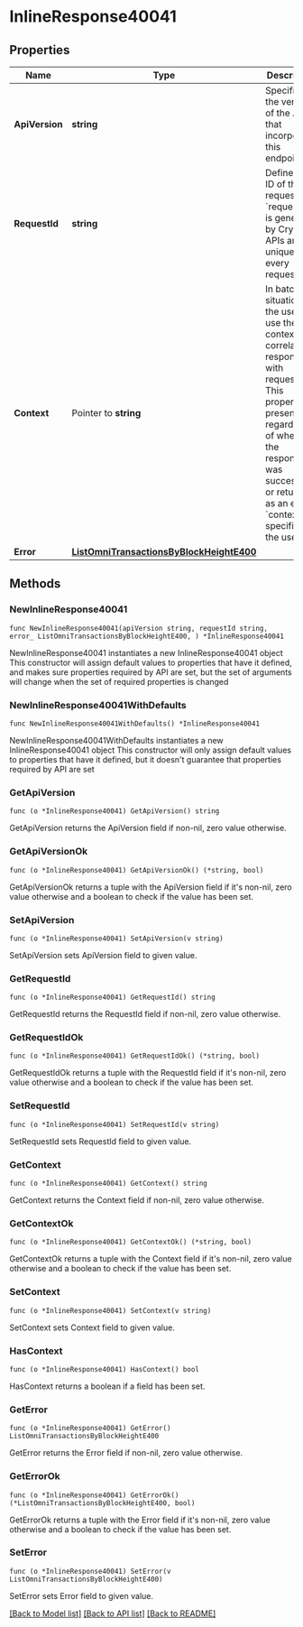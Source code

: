 # InlineResponse40041

## Properties

Name | Type | Description | Notes
------------ | ------------- | ------------- | -------------
**ApiVersion** | **string** | Specifies the version of the API that incorporates this endpoint. | 
**RequestId** | **string** | Defines the ID of the request. The &#x60;requestId&#x60; is generated by Crypto APIs and it&#39;s unique for every request. | 
**Context** | Pointer to **string** | In batch situations the user can use the context to correlate responses with requests. This property is present regardless of whether the response was successful or returned as an error. &#x60;context&#x60; is specified by the user. | [optional] 
**Error** | [**ListOmniTransactionsByBlockHeightE400**](ListOmniTransactionsByBlockHeightE400.md) |  | 

## Methods

### NewInlineResponse40041

`func NewInlineResponse40041(apiVersion string, requestId string, error_ ListOmniTransactionsByBlockHeightE400, ) *InlineResponse40041`

NewInlineResponse40041 instantiates a new InlineResponse40041 object
This constructor will assign default values to properties that have it defined,
and makes sure properties required by API are set, but the set of arguments
will change when the set of required properties is changed

### NewInlineResponse40041WithDefaults

`func NewInlineResponse40041WithDefaults() *InlineResponse40041`

NewInlineResponse40041WithDefaults instantiates a new InlineResponse40041 object
This constructor will only assign default values to properties that have it defined,
but it doesn't guarantee that properties required by API are set

### GetApiVersion

`func (o *InlineResponse40041) GetApiVersion() string`

GetApiVersion returns the ApiVersion field if non-nil, zero value otherwise.

### GetApiVersionOk

`func (o *InlineResponse40041) GetApiVersionOk() (*string, bool)`

GetApiVersionOk returns a tuple with the ApiVersion field if it's non-nil, zero value otherwise
and a boolean to check if the value has been set.

### SetApiVersion

`func (o *InlineResponse40041) SetApiVersion(v string)`

SetApiVersion sets ApiVersion field to given value.


### GetRequestId

`func (o *InlineResponse40041) GetRequestId() string`

GetRequestId returns the RequestId field if non-nil, zero value otherwise.

### GetRequestIdOk

`func (o *InlineResponse40041) GetRequestIdOk() (*string, bool)`

GetRequestIdOk returns a tuple with the RequestId field if it's non-nil, zero value otherwise
and a boolean to check if the value has been set.

### SetRequestId

`func (o *InlineResponse40041) SetRequestId(v string)`

SetRequestId sets RequestId field to given value.


### GetContext

`func (o *InlineResponse40041) GetContext() string`

GetContext returns the Context field if non-nil, zero value otherwise.

### GetContextOk

`func (o *InlineResponse40041) GetContextOk() (*string, bool)`

GetContextOk returns a tuple with the Context field if it's non-nil, zero value otherwise
and a boolean to check if the value has been set.

### SetContext

`func (o *InlineResponse40041) SetContext(v string)`

SetContext sets Context field to given value.

### HasContext

`func (o *InlineResponse40041) HasContext() bool`

HasContext returns a boolean if a field has been set.

### GetError

`func (o *InlineResponse40041) GetError() ListOmniTransactionsByBlockHeightE400`

GetError returns the Error field if non-nil, zero value otherwise.

### GetErrorOk

`func (o *InlineResponse40041) GetErrorOk() (*ListOmniTransactionsByBlockHeightE400, bool)`

GetErrorOk returns a tuple with the Error field if it's non-nil, zero value otherwise
and a boolean to check if the value has been set.

### SetError

`func (o *InlineResponse40041) SetError(v ListOmniTransactionsByBlockHeightE400)`

SetError sets Error field to given value.



[[Back to Model list]](../README.md#documentation-for-models) [[Back to API list]](../README.md#documentation-for-api-endpoints) [[Back to README]](../README.md)


